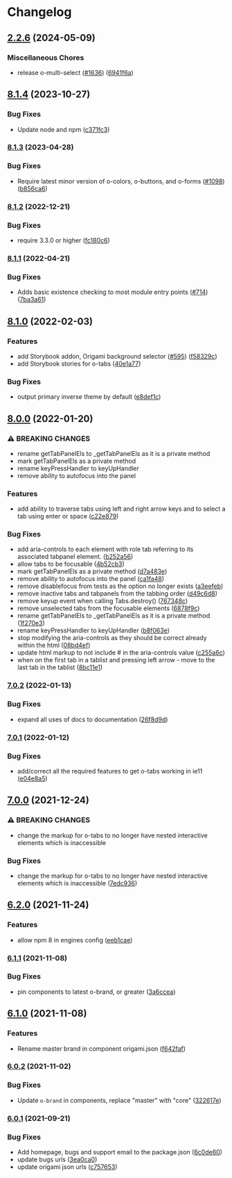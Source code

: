 # Changelog

## [2.2.6](https://github.com/Financial-Times/origami/compare/o-tabs-v8.1.4...o-tabs-v2.2.6) (2024-05-09)


### Miscellaneous Chores

* release o-multi-select ([#1636](https://github.com/Financial-Times/origami/issues/1636)) ([6941f6a](https://github.com/Financial-Times/origami/commit/6941f6a832d6e35f099a679659c3acbc49e54999))

## [8.1.4](https://github.com/Financial-Times/origami/compare/o-tabs-v8.1.3...o-tabs-v8.1.4) (2023-10-27)


### Bug Fixes

* Update node and npm ([c371fc3](https://github.com/Financial-Times/origami/commit/c371fc3f7f2d66266dbca95862ecef3ddeb1f339))

### [8.1.3](https://www.github.com/Financial-Times/origami/compare/o-tabs-v8.1.2...o-tabs-v8.1.3) (2023-04-28)


### Bug Fixes

* Require latest minor version of o-colors, o-buttons, and o-forms ([#1098](https://www.github.com/Financial-Times/origami/issues/1098)) ([b856ca6](https://www.github.com/Financial-Times/origami/commit/b856ca66c9ec555f3c70833ffa35cb05cd19841f))

### [8.1.2](https://www.github.com/Financial-Times/origami/compare/o-tabs-v8.1.1...o-tabs-v8.1.2) (2022-12-21)


### Bug Fixes

* require 3.3.0 or higher ([fc180c6](https://www.github.com/Financial-Times/origami/commit/fc180c619755daa1b7bfe65509f354cf0de113bf))

### [8.1.1](https://www.github.com/Financial-Times/origami/compare/o-tabs-v8.1.0...o-tabs-v8.1.1) (2022-04-21)


### Bug Fixes

* Adds basic existence checking to most module entry points ([#714](https://www.github.com/Financial-Times/origami/issues/714)) ([7ba3a61](https://www.github.com/Financial-Times/origami/commit/7ba3a61d0de2a32d3a27a225fd4258b3820c7bda))

## [8.1.0](https://www.github.com/Financial-Times/origami/compare/o-tabs-v8.0.0...o-tabs-v8.1.0) (2022-02-03)


### Features

* add Storybook addon, Origami background selector  ([#595](https://www.github.com/Financial-Times/origami/issues/595)) ([f58329c](https://www.github.com/Financial-Times/origami/commit/f58329c17a8f8aa8dfa9aa2319f9aba07c0add69))
* add Storybook stories for o-tabs ([40e1a77](https://www.github.com/Financial-Times/origami/commit/40e1a772c69ca6620fd777ccd1fc0ba602f7b1c8))


### Bug Fixes

* output primary inverse theme by default ([e8def1c](https://www.github.com/Financial-Times/origami/commit/e8def1cb35a983e3ad2d609c038f5cc24f970c8a))

## [8.0.0](https://www.github.com/Financial-Times/origami/compare/o-tabs-v7.0.2...o-tabs-v8.0.0) (2022-01-20)


### ⚠ BREAKING CHANGES

* rename getTabPanelEls to _getTabPanelEls as it is a private method
* mark getTabPanelEls as a private method
* rename keyPressHandler to keyUpHandler
* remove ability to autofocus into the panel

### Features

* add ability to traverse tabs using left and right arrow keys and to select a tab using enter or space ([c22e879](https://www.github.com/Financial-Times/origami/commit/c22e879cad3a5194ed94dd135f117d9c353bdaab))


### Bug Fixes

* add aria-controls to each element with role tab referring to its associated tabpanel element. ([b252a56](https://www.github.com/Financial-Times/origami/commit/b252a5607e6c653e652467d30c2305b1c0222ed7))
* allow tabs to be focusable ([4b52cb3](https://www.github.com/Financial-Times/origami/commit/4b52cb3a378f297f246482535b6b352ede774bfe))
* mark getTabPanelEls as a private method ([d7a483e](https://www.github.com/Financial-Times/origami/commit/d7a483ee63c3259162f65cfc14059878bf99d804))
* remove ability to autofocus into the panel ([ca1fa48](https://www.github.com/Financial-Times/origami/commit/ca1fa480a638dd5243298d8d9adc3717957c77c6))
* remove disablefocus from tests as the option no longer exists ([a3eefeb](https://www.github.com/Financial-Times/origami/commit/a3eefebd2b8475b5859fdee979419c244c645830))
* remove inactive tabs and tabpanels from the tabbing order ([d49c6d8](https://www.github.com/Financial-Times/origami/commit/d49c6d8b4fc2dc4cd76bfff44b0adc3581b21863))
* remove keyup event when calling Tabs.destroy() ([767348c](https://www.github.com/Financial-Times/origami/commit/767348c45b5ccd782f83f960c973e1b4fde1edb9))
* remove unselected tabs from the focusable elements ([6878f9c](https://www.github.com/Financial-Times/origami/commit/6878f9c725cc76a1366b4148825a8e664c9c87d7))
* rename getTabPanelEls to _getTabPanelEls as it is a private method ([1f270e3](https://www.github.com/Financial-Times/origami/commit/1f270e395c09d837ab7632ecbd53b8b647c5fb03))
* rename keyPressHandler to keyUpHandler ([b8f063e](https://www.github.com/Financial-Times/origami/commit/b8f063e82c8d9e46cd41ffbc348cb4c5c7b7f655))
* stop modifying the aria-controls as they should be correct already within the html ([08bd4ef](https://www.github.com/Financial-Times/origami/commit/08bd4ef4bbcce7395579203a9cfe91bd34f9aedf))
* update html markup to not include # in the aria-controls value ([c255a6c](https://www.github.com/Financial-Times/origami/commit/c255a6c27d123e2abbcdc987aa2e73193887295c))
* when on the first tab in a tablist and pressing left arrow - move to the last tab in the tablist ([8bc11e1](https://www.github.com/Financial-Times/origami/commit/8bc11e1ddc9e5e3e63d7202b364253f9ac9b7c0c))

### [7.0.2](https://www.github.com/Financial-Times/origami/compare/o-tabs-v7.0.1...o-tabs-v7.0.2) (2022-01-13)


### Bug Fixes

* expand all uses of docs to documentation ([26f8d9d](https://www.github.com/Financial-Times/origami/commit/26f8d9d8cbbe3e78902d8c3951b37e08150a77bd))

### [7.0.1](https://www.github.com/Financial-Times/origami/compare/o-tabs-v7.0.0...o-tabs-v7.0.1) (2022-01-12)


### Bug Fixes

* add/correct all the required features to get o-tabs working in ie11 ([e04e8a5](https://www.github.com/Financial-Times/origami/commit/e04e8a5322e1f6771ad4ba419b0bac283e01567b))

## [7.0.0](https://www.github.com/Financial-Times/origami/compare/o-tabs-v6.2.0...o-tabs-v7.0.0) (2021-12-24)


### ⚠ BREAKING CHANGES

* change the markup for o-tabs to no longer have nested interactive elements which is inaccessible

### Bug Fixes

* change the markup for o-tabs to no longer have nested interactive elements which is inaccessible ([7edc936](https://www.github.com/Financial-Times/origami/commit/7edc9363cbb8317ca932667a7312dc0400661e6b))

## [6.2.0](https://www.github.com/Financial-Times/origami/compare/o-tabs-v6.1.1...o-tabs-v6.2.0) (2021-11-24)


### Features

* allow npm 8 in engines config ([eeb1cae](https://www.github.com/Financial-Times/origami/commit/eeb1cae6e7f0379e647f2b41240b1f294997d528))

### [6.1.1](https://www.github.com/Financial-Times/origami/compare/o-tabs-v6.1.0...o-tabs-v6.1.1) (2021-11-08)


### Bug Fixes

* pin components to latest o-brand, or greater ([3a6ccea](https://www.github.com/Financial-Times/origami/commit/3a6ccea1e838e4a2003322ca1f855d0b87b26b60))

## [6.1.0](https://www.github.com/Financial-Times/origami/compare/o-tabs-v6.0.2...o-tabs-v6.1.0) (2021-11-08)


### Features

* Rename master brand in component origami.json ([f642faf](https://www.github.com/Financial-Times/origami/commit/f642faf0574d84ea8185b56e6090c8015def27e6))

### [6.0.2](https://www.github.com/Financial-Times/origami/compare/o-tabs-v6.0.1...o-tabs-v6.0.2) (2021-11-02)


### Bug Fixes

* Update `o-brand` in components, replace "master" with "core" ([322617e](https://www.github.com/Financial-Times/origami/commit/322617ea80f30a6825d9c36872e05574b871ea82))

### [6.0.1](https://www.github.com/Financial-Times/origami/compare/o-tabs-v6.0.0...o-tabs-v6.0.1) (2021-09-21)


### Bug Fixes

* Add homepage, bugs and support email to the package.json ([6c0de60](https://www.github.com/Financial-Times/origami/commit/6c0de60ebd6e64c4dd16d000fcc6b79412ce30f4))
* update bugs urls ([3ea0ca0](https://www.github.com/Financial-Times/origami/commit/3ea0ca03bcb6e55142a77387ad0fff5ddf056d44))
* update origami json urls ([c757653](https://www.github.com/Financial-Times/origami/commit/c7576532b5a14f0462d5346dfb63238be025602e))
